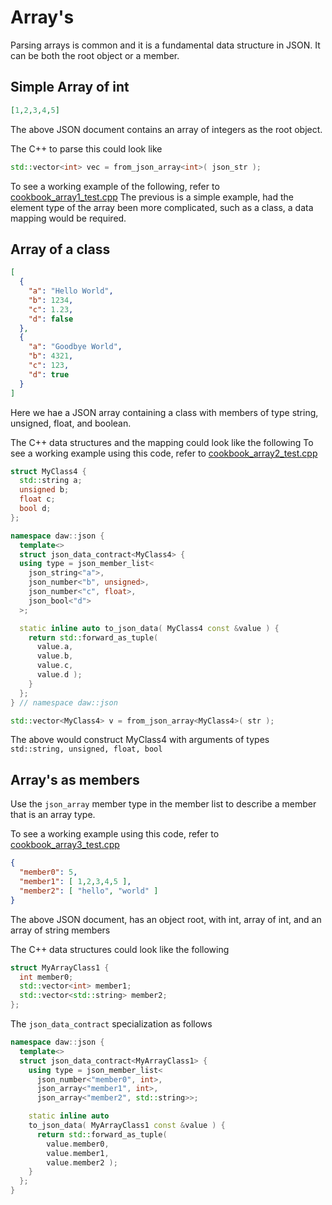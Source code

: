 # Array's
Parsing arrays is common and it is a fundamental data structure in JSON.  It can be both the root object or a member.

## Simple Array of int
```json
[1,2,3,4,5]
```
The above JSON document contains an array of integers as the root object.


The C++ to parse this could look like
```cpp
std::vector<int> vec = from_json_array<int>( json_str );
```

To see a working example of the following, refer to [cookbook_array1_test.cpp](../tests/cookbook_array1_test.cpp) 
The previous is a simple example, had the element type of the array been more complicated, such as a class, a data mapping would be required.


## Array of a class

```json
[
  {
    "a": "Hello World", 
    "b": 1234, 
    "c": 1.23, 
    "d": false
  }, 
  {
    "a": "Goodbye World",
    "b": 4321,
    "c": 123,
    "d": true
  }
]
```

Here we hae a JSON array containing a class with members of type string, unsigned, float, and boolean.

The C++ data structures and the mapping could look like the following
To see a working example using this code, refer to [cookbook_array2_test.cpp](../tests/cookbook_array2_test.cpp)

```C++
struct MyClass4 {
  std::string a;
  unsigned b;
  float c;
  bool d;
};

namespace daw::json {
  template<>
  struct json_data_contract<MyClass4> {
  using type = json_member_list<
    json_string<"a">, 
    json_number<"b", unsigned>,
    json_number<"c", float>, 
    json_bool<"d">
  >;

  static inline auto to_json_data( MyClass4 const &value ) {
    return std::forward_as_tuple( 
      value.a, 
      value.b, 
      value.c, 
      value.d );
    }
  };
} // namespace daw::json

std::vector<MyClass4> v = from_json_array<MyClass4>( str );
```
The above would construct MyClass4 with arguments of types `std::string, unsigned, float, bool`

## Array's as members
Use the `json_array` member type in the member list to describe a member that is an array type.

To see a working example using this code, refer to [cookbook_array3_test.cpp](../tests/cookbook_array3_test.cpp) 

```json
{
  "member0": 5,
  "member1": [ 1,2,3,4,5 ],
  "member2": [ "hello", "world" ]
}
```
The above JSON document, has an object root, with int, array of int, and an array of string members

The C++ data structures could look like the following

```cpp
struct MyArrayClass1 {
  int member0;
  std::vector<int> member1;
  std::vector<std::string> member2;
};
```

The `json_data_contract` specialization as follows
```cpp
namespace daw::json {
  template<>
  struct json_data_contract<MyArrayClass1> {
    using type = json_member_list<
      json_number<"member0", int>,
      json_array<"member1", int>,
      json_array<"member2", std::string>>;

    static inline auto
    to_json_data( MyArrayClass1 const &value ) {
      return std::forward_as_tuple( 
        value.member0, 
        value.member1,
        value.member2 );
    }
  };
}
```

